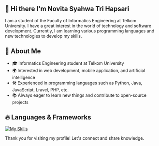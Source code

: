 ## 👋 Hi there I'm Novita Syahwa Tri Hapsari 

I am a student of the Faculty of Informatics Engineering at Telkom University. I have a great interest in the world of technology and software development. Currently, I am learning various programming languages and new technologies to develop my skills.  

## 🚀 About Me
- 🎓 Informatics Engineering student at Telkom University  
- 🌍 Interested in web development, mobile application, and artificial intelligence  
- 🛠️ Experienced in programming languages such as Python, Java, JavaScript, Lravel, PHP, etc. 
- 📚 Always eager to learn new things and contribute to open-source projects

## 🔥 Languages & Frameworks
[![My Skills](https://skillicons.dev/icons?i=html,css,php,py,java,kotlin,nodejs,cpp,&theme=light)](https://skillicons.dev)

Thank you for visiting my profile! Let's connect and share knowledge.    

<!--
**nopitaa/nopitaa** is a ✨ _special_ ✨ repository because its `README.md` (this file) appears on your GitHub profile.

Here are some ideas to get you started:

- 🔭 I’m currently working on ...
- 🌱 I’m currently learning ...
- 👯 I’m looking to collaborate on ...
- 🤔 I’m looking for help with ...
- 💬 Ask me about ...
- 📫 How to reach me: ...
- 😄 Pronouns: ...
- ⚡ Fun fact: ...
-->
